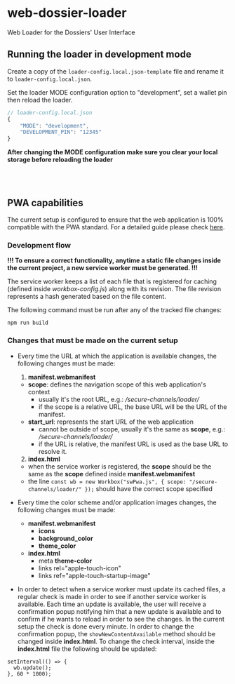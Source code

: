 # web-dossier-loader
Web Loader for the  Dossiers' User Interface

## Running the loader in development mode
Create a copy of the `loader-config.local.json-template` file and rename it to `loader-config.local.json`.

Set the loader MODE configuration option to "development", set a wallet pin then reload the loader.

```javascript
// loader-config.local.json
{
    "MODE": "development",
    "DEVELOPMENT_PIN": "12345"
}
```

**After changing the MODE configuration make sure you clear your local storage before reloading the loader**

<br />
<br />

## PWA capabilities
The current setup is configured to ensure that the web application is 100% compatible with the PWA standard.
For a detailed guide please check [here](https://github.com/Axiologic/wpa-demo1/blob/gh-pages-guide/index.md).

### Development flow
**!!! To ensure a correct functionality, anytime a static file changes inside the current project, a new service worker must be generated. !!!** 

The service worker keeps a list of each file that is registered for caching (defined inside *workbox-config.js*) along with its revision. The file revision represents a hash generated based on the file content. 

The following command must be run after any of the tracked file changes:

```
npm run build
```

### Changes that must be made on the current setup

- Every time the URL at which the application is available changes, the following changes must be made:
  1. **manifest.webmanifest**
    - **scope**: defines the navigation scope of this web application's context
      - usually it's the root URL, e.g.: */secure-channels/loader/*
      - if the scope is a relative URL, the base URL will be the URL of the manifest.
    - **start_url**: represents the start URL of the web application
      - cannot be outside of scope, usually it's the same as **scope**, e.g.: */secure-channels/loader/*
      - if the URL is relative, the manifest URL is used as the base URL to resolve it.
  2. **index.html**
    - when the service worker is registered, the **scope** should be the same as the **scope** defined inside **manifest.webmanifest**
    - the line `const wb = new Workbox("swPwa.js", { scope: "/secure-channels/loader/" });` should have the correct scope specified

- Every time the color scheme and/or application images changes, the following changes must be made:
  - **manifest.webmanifest**
    - **icons**
    - **background_color**
    - **theme_color**
  - **index.html**
    - meta **theme-color**
    - links rel="apple-touch-icon"
    - links ref="apple-touch-startup-image"

- In order to detect when a service worker must update its cached files, a regular check is made in order to see if another service worker is available. Each time an update is available, the user will receive a confirmation popup notifying him that a new update is available and to confirm if he wants to reload in order to see the changes. In the current setup the check is done every minute. In order to change the confirmation popup, the `showNewContentAvailable` method should be changed inside **index.html**. To change the check interval, inside the **index.html** file the following should be updated:

```
setInterval(() => {
  wb.update();
}, 60 * 1000);
```